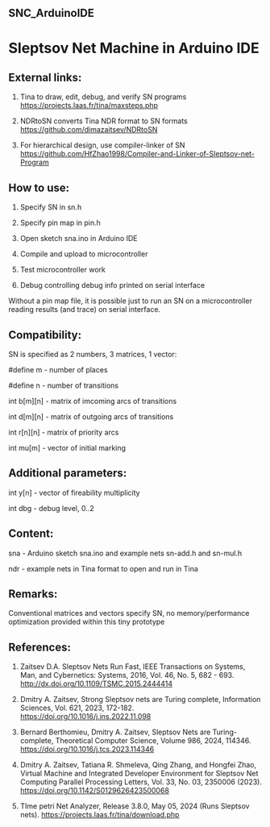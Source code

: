 ## SNC_ArduinoIDE
# Sleptsov Net Machine in Arduino IDE

External links:
---------------

1) Tina to draw, edit, debug, and verify SN programs https://projects.laas.fr/tina/maxsteps.php
   
2) NDRtoSN converts Tina NDR format to SN formats https://github.com/dimazaitsev/NDRtoSN

3) For hierarchical design, use compiler-linker of SN https://github.com/HfZhao1998/Compiler-and-Linker-of-Sleptsov-net-Program


How to use:
-----------

1) Specify SN in sn.h

2) Specify pin map in pin.h
   
3) Open sketch sna.ino in Arduino IDE
   
4) Compile and upload to microcontroller
   
5) Test microcontroller work
   
6) Debug controlling debug info printed on serial interface

Without a pin map file, it is possible just to run an SN on a microcontroller reading results (and trace) on serial interface. 


Compatibility:
--------------

SN is specified as 2 numbers, 3 matrices, 1 vector:

#define m - number of places

#define n - number of transitions

int b[m][n] - matrix of imcoming arcs of transitions

int d[m][n] - matrix of outgoing arcs of transitions

int r[n][n] - matrix of priority arcs

int mu[m] - vector of initial marking


Additional parameters:
----------------------

int y[n] - vector of fireability multiplicity

int dbg - debug level, 0..2


Content:
--------

sna - Arduino sketch sna.ino and example nets sn-add.h and sn-mul.h

ndr - example nets in Tina format to open and run in Tina


Remarks:
--------

Conventional matrices and vectors specify SN, no memory/performance optimization provided within this tiny prototype


References:
-----------

1. Zaitsev D.A. Sleptsov Nets Run Fast, IEEE Transactions on Systems, Man, and Cybernetics: Systems, 2016, Vol. 46, No. 5, 682 - 693. http://dx.doi.org/10.1109/TSMC.2015.2444414
   
2. Dmitry A. Zaitsev, Strong Sleptsov nets are Turing complete, Information Sciences, Vol. 621, 2023, 172-182. https://doi.org/10.1016/j.ins.2022.11.098

3. Bernard Berthomieu, Dmitry A. Zaitsev, Sleptsov Nets are Turing-complete, Theoretical Computer Science, Volume 986, 2024, 114346. https://doi.org/10.1016/j.tcs.2023.114346

4. Dmitry A. Zaitsev, Tatiana R. Shmeleva, Qing Zhang, and Hongfei Zhao, Virtual Machine and Integrated Developer Environment for Sleptsov Net Computing Parallel Processing Letters, Vol. 33, No. 03, 2350006 (2023). https://doi.org/10.1142/S0129626423500068

5. TIme petri Net Analyzer, Release 3.8.0, May 05, 2024 (Runs Sleptsov nets). https://projects.laas.fr/tina/download.php


